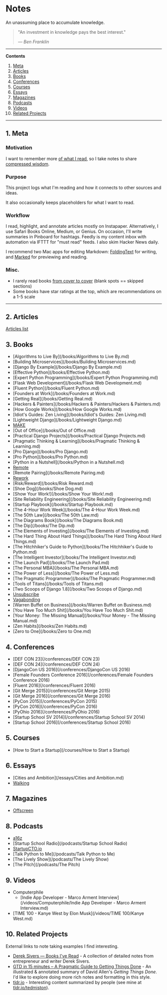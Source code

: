 # Notes

An unassuming place to accumulate knowledge.

> "An investment in knowledge pays the best interest."
>
> *&mdash; <cite>Ben Franklin</cite>*

---

**Contents**

1. [Meta](#user-content-1-meta)
2. [Articles](#user-content-2-articles)
3. [Books](#user-content-3-books)
4. [Conferences](#user-content-4-conferences)
5. [Courses](#user-content-5-courses)
6. [Essays](#user-content-6-essays)
7. [Magazines](#user-content-7-magazines)
8. [Podcasts](#user-content-8-podcasts)
9. [Videos](#user-content-9-videos)
10. [Related Projects](#user-content-10-related-projects)

---

## 1. Meta

### Motivation

I want to remember more [of what I read](http://austinkleon.com/2016/03/03/how-to-read-more-2/), so I take notes to share [compressed wisdom](https://sivers.org/2do).

### Purpose

This project logs what I'm reading and how it connects to other sources and ideas.

It also occasionally keeps placeholders for what I want to read.

### Workflow

I read, highlight, and annotate articles mostly on Instapaper.  Alternatively, I use Safari Books Online, Medium, or Genius.  On occasion, I'll write summaries in Pinboard for hashtags.  Feedly is my content inbox with automation via IFTTT for "must read" feeds.  I also skim Hacker News daily.

I recommend two Mac apps for editing Markdown: [FoldingText](http://www.foldingtext.com/) for writing, and [Marked](http://marked2app.com/) for previewing and reading.

### Misc.

- I rarely read books [from cover to cover](http://austinkleon.com/2014/10/17/33-thoughts-on-reading/) (blank spots == skipped sections)
- Some books have star ratings at the top, which are recommendations on a 1-5 scale

---

## 2. Articles

[Articles list](/articles/README.md)

## 3. Books

- [Algorithms to Live By](/books/Algorithms to Live By.md)
- [Building Microservices](/books/Building Microservices.md)
- [Django By Example](/books/Django By Example.md)
- [Effective Python](/books/Effective Python.md)
- [Expert Python Programming](/books/Expert Python Programming.md)
- [Flask Web Development](/books/Flask Web Development.md)
- [Fluent Python](/books/Fluent Python.md)
- [Founders at Work](/books/Founders at Work.md)
- [Getting Real](/books/Getting Real.md)
- [Hackers & Painters](/books/Hackers & Painters/Hackers & Painters.md)
- [How Google Works](/books/How Google Works.md)
- [Idiot's Guides: Zen Living](/books/Idiot's Guides: Zen Living.md)
- [Lightweight Django](/books/Lightweight Django.md)
- [MAKE](/books/MAKE/MAKE.md)
- [Out of Office](/books/Out of Office.md)
- [Practical Django Projects](/books/Practical Django Projects.md)
- [Pragmatic Thinking & Learning](/books/Pragmatic Thinking & Learning.md)
- [Pro Django](/books/Pro Django.md)
- [Pro Python](/books/Pro Python.md)
- [Python in a Nutshell](/books/Python in a Nutshell.md)
- [Remote](/books/Remote.md)
- [Remote Pairing](/books/Remote Pairing.md)
- [Rework](/books/Rework.md)
- [Risk/Reward](/books/Risk Reward.md)
- [Shoe Dog](/books/Shoe Dog.md)
- [Show Your Work!](/books/Show Your Work!.md)
- [Site Reliability Engineering](/books/Site Reliability Engineering.md)
- [Startup Playbook](/books/Startup Playbook.md)
- [The 4-Hour Work Week](/books/The 4-Hour Work Week.md)
- [The 50th Law](/books/The 50th Law.md)
- [The Diagrams Book](/books/The Diagrams Book.md)
- [The Dip](/books/The Dip.md)
- [The Elements of Investing](/books/The Elements of Investing.md)
- [The Hard Thing About Hard Things](/books/The Hard Thing About Hard Things.md)
- [The Hitchhiker's Guide to Python](/books/The Hitchhiker's Guide to Python.md)
- [The Intelligent Investor](/books/The Intelligent Investor.md)
- [The Launch Pad](/books/The Launch Pad.md)
- [The Personal MBA](/books/The Personal MBA.md)
- [The Power of Less](/books/The Power of Less.md)
- [The Pragmatic Programmer](/books/The Pragmatic Programmer.md)
- [Tools of Titans](/books/Tools of Titans.md)
- [Two Scoops of Django 1.8](/books/Two Scoops of Django.md)
- [Unsubscribe](/books/Unsubscribe.md)
- [Vagabonding](/books/Vagabonding.md)
- [Warren Buffet on Business](/books/Warren Buffet on Business.md)
- [You Have Too Much Shit](/books/You Have Too Much Shit.md)
- [Your Money: The Missing Manual](/books/Your Money - The Missing Manual.md)
- [Zen Habits](/books/Zen Habits.md)
- [Zero to One](/books/Zero to One.md)

## 4. Conferences

- [DEF CON 23](/conferences/DEF CON 23)
- [DEF CON 24](/conferences/DEF CON 24)
- [DjangoCon US 2016](/conferences/DjangoCon US 2016)
- [Female Founders Conference 2016](/conferences/Female Founders Conference 2016)
- [Fluent 2016](/conferences/Fluent 2016)
- [Git Merge 2015](/conferences/Git Merge 2015)
- [Git Merge 2016](/conferences/Git Merge 2016)
- [PyCon 2015](/conferences/PyCon 2015)
- [PyCon 2016](/conferences/PyCon 2016)
- [PyOhio 2016](/conferences/PyOhio 2016)
- [Startup School SV 2014](/conferences/Startup School SV 2014)
- [Startup School 2016](/conferences/Startup School 2016)

## 5. Courses

- [How to Start a Startup](/courses/How to Start a Startup)

## 6. Essays

- [Cities and Ambition](/essays/Cities and Ambition.md)
- [Walking](/essays/Walking.md)

## 7. Magazines

- [Offscreen](/magazines/Offscreen)

## 8. Podcasts

- [a16z](/podcasts/a16z)
- [Startup School Radio](/podcasts/Startup School Radio)
- [StartupCTO.io](/podcasts/StartupCTO.io)
- [Talk Python to Me](/podcasts/Talk Python to Me)
- [The Lively Show](/podcasts/The Lively Show)
- [The Pitch](/podcasts/The Pitch)

## 9. Videos

- Computerphile
	- [Indie App Developer - Marco Arment Interview](/videos/Computerphile/Indie App Developer - Marco Arment Interview.md)
- [TIME 100 - Kanye West by Elon Musk](/videos/TIME 100/Kanye West.md)

## 10. Related Projects

External links to note taking examples I find interesting.

- [Derek Sivers — Books I've Read](https://sivers.org/book) - A collection of detailed notes from entrepreneur and writer Derek Sivers.
- [GTD in 15 minutes – A Pragmatic Guide to Getting Things Done](https://hamberg.no/gtd/) - An illustrated & annotated summary of David Allen's *Getting Things Done*.  I'd like to explore doing more rich notes and formatting in this style.
- [tldr.io](http://tldr.io) - Interesting content summarized by people (see mine at [tldr.io/tedmiston](http://tldr.io/tedmiston)).

